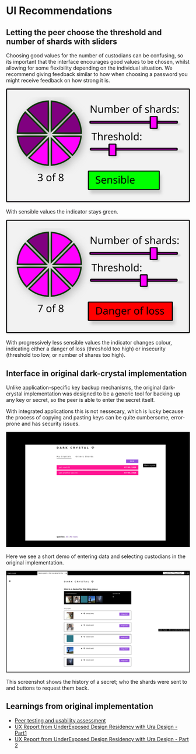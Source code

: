 # UI Recommendations

## Letting the peer choose the threshold and number of shards with sliders

Choosing good values for the number of custodians can be confusing, so its important that the interface encourages good values to be chosen, whilst allowing for some flexibility depending on the individual situation.  We recommend giving feedback similar to how when choosing a password you might receive feedback on how strong it is. 

![Crystal pie 1](./assets/crystalpie1.svg)

With sensible values the indicator stays green.

![Crystal pie 2](./assets/crystalpie2.svg)

With progressively less sensible values the indicator changes colour, indicating either a danger of loss (threshold too high) or insecurity (threshold too low, or number of shares too high).

## Interface in original dark-crystal implementation

Unlike application-specific key backup mechanisms, the original dark-crystal implementation was designed to be a generic tool for backing up any key or secret, so the peer is able to enter the secret itself.

With integrated applications this is not nessecary, which is lucky because the process of copying and pasting keys can be quite cumbersome, error-prone and has security issues. 

![gif](./assets/dark-crystal-3.gif)

Here we see a short demo of entering data and selecting custodians in the original implementation.

![screenshot showing secret history](./assets/secret-history-screenshot.png)

This screenshot shows the history of a secret; who the shards were sent to and buttons to request them back.

## Learnings from original implementation

- [Peer testing and usability assessment](https://gitlab.com/dark-crystal/research/blob/master/dark_crystal-report_peer_testing_and_usability_assessment.md)
- [UX Report from UnderExposed Design Residency with Ura Design - Part1](https://gitlab.com/dark-crystal/research/blob/master/underexposed1.md)
- [UX Report from UnderExposed Design Residency with Ura Design - Part 2](https://gitlab.com/dark-crystal/research/blob/master/underexposed2.md)
